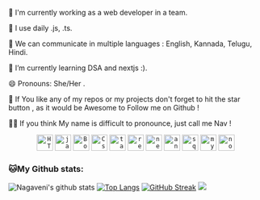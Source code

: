 🏦 I'm currently working as a web developer in a team.

🤔 I use daily .js, .ts.

💬 We can communicate in multiple languages : English, Kannada, Telugu, Hindi.

🌱 I’m currently learning DSA and nextjs :).

😄 Pronouns: She/Her .

📝 If You like any of my repos or my projects don't forget to hit the star button , as it would be Awesome to Follow me on Github !

🧙‍♀️ If you think My name is difficult to pronounce, just call me Nav !

<p align="center">
<code><img width="32" src="https://img.icons8.com/dusk/48/000000/html-5.png" alt="HTML5"/></code>
<code><img width="32" src="https://img.icons8.com/color/48/000000/javascript.png" alt="javascript"/></code>
<code><img width="32" src="https://img.icons8.com/color/48/000000/bootstrap.png"alt="Bootstrap"/></code>
<code><img width="32" src="https://img.icons8.com/color/48/000000/css3.png" alt="Css"/></code>
<code><img width="32" src="https://img.icons8.com/color/48/tailwindcss.png" alt="tailwindcss"/></code>
<code><img width="32" src="https://img.icons8.com/office/16/react.png" alt="react"/></code>
<code><img width="32" src="https://img.icons8.com/color/48/nextjs.png" alt="nextjs"/></code>
<code><img width="32" src="https://img.icons8.com/external-tal-revivo-color-tal-revivo/24/external-angular-a-typescript-based-open-source-web-application-framework-logo-color-tal-revivo.png" alt="angular"/></code>
<code><img width="32" src="https://img.icons8.com/color/48/000000/sql.png" alt="sql"/></code>
<code><img width="32" src="https://img.icons8.com/color/48/000000/mysql-logo.png" alt="mysql"/></code>
<code><img width="32" src="https://img.icons8.com/color/48/nodejs.png" alt="nodejs"/></code>
</p>


<!---
Nagaveninayak/Nagaveninayak is a ✨ special ✨ repository because its `README.md` (this file) appears on your GitHub profile.
You can click the Preview link to take a look at your changes.
--->

### 🐱My Github stats:
![Nagaveni's github stats](https://github-readme-stats.vercel.app/api?username=Nagaveninayak&show_icons=true&title_color=ffc857&icon_color=8ac926&text_color=daf7dc&bg_color=151515&hide=["stars"]&count_private=true) [![Top Langs](https://github-readme-stats.vercel.app/api/top-langs/?username=Nagaveninayak&layout=compact&text_color=daf7dc&bg_color=151515)](https://github.com/Nagaveninayak/github-readme-stats)
[![GitHub Streak](https://github-readme-streak-stats.herokuapp.com?user=Nagaveninayak&theme=dark)](https://git.io/streak-stats) ![](https://komarev.com/ghpvc/?username=Nagaveninayak&style=flat)
